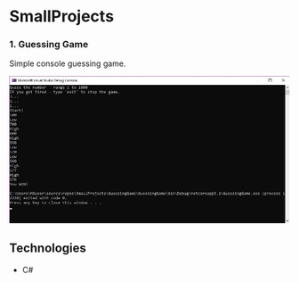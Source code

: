 # SmallProjects

### 1. Guessing Game
Simple console guessing game.

![](https://github.com/VeronikaIvancheva/SmallProjects/blob/main/GuessingGame/GuessingGame.jpg)

## Technologies
* C#
